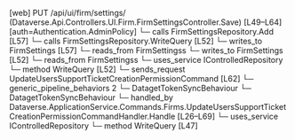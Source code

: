[web] PUT /api/ui/firm/settings/  (Dataverse.Api.Controllers.UI.Firm.FirmSettingsController.Save)  [L49–L64] [auth=Authentication.AdminPolicy]
  └─ calls FirmSettingsRepository.Add [L57]
  └─ calls FirmSettingsRepository.WriteQuery [L52]
  └─ writes_to FirmSettings [L57]
    └─ reads_from FirmSettingss
  └─ writes_to FirmSettings [L52]
    └─ reads_from FirmSettingss
  └─ uses_service IControlledRepository<FirmSettings>
    └─ method WriteQuery [L52]
  └─ sends_request UpdateUsersSupportTicketCreationPermissionCommand [L62]
    └─ generic_pipeline_behaviors 2
      └─ DatagetTokenSyncBehaviour
      └─ DatagetTokenSyncBehaviour
    └─ handled_by Dataverse.ApplicationService.Commands.Firms.UpdateUsersSupportTicketCreationPermissionCommandHandler.Handle [L26–L69]
      └─ uses_service IControlledRepository<User>
        └─ method WriteQuery [L47]

